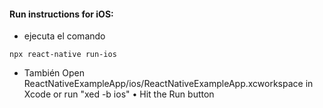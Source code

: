#### Run instructions for iOS:
- ejecuta el comando
```
npx react-native run-ios
```
- También Open ReactNativeExampleApp/ios/ReactNativeExampleApp.xcworkspace in Xcode or run "xed -b ios"
    • Hit the Run button
